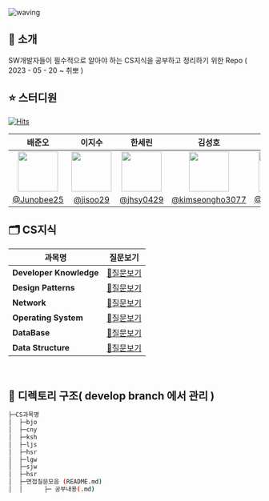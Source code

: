 ![waving](https://capsule-render.vercel.app/api?type=waving&height=200&text=Tech-Interview&fontAlign=70&fontAlignY=35&color=gradient)

## 📣 소개
SW개발자들이 필수적으로 알아야 하는 CS지식을 공부하고 정리하기 위한 Repo ( 2023 - 05 - 20 ~ 취뽀 )
## ⭐️ 스터디원
[![Hits](https://hits.seeyoufarm.com/api/count/incr/badge.svg?url=https%3A%2F%2Fgithub.com%2FJunobee25%2FKT-CS-For-Tech-Interview&count_bg=%236EFF00&title_bg=%23555555&icon=&icon_color=%23E7E7E7&title=hits&edge_flat=false)](https://hits.seeyoufarm.com)


| 배준오 | 이지수 | 한세린 | 김성호 | 이길원| 최나영 | 양혜정 | 송준원 |                                                                                                 
| :--------------------------------------------: | :--------------------------------------------: |  :--------------------------------------------: | :------------------------------------------: | :--------------------------------------------: | :--------------------------------------------: | :--------------------------------------------: |  :--------------------------------------------: |
| <img width="80px" src="https://avatars.githubusercontent.com/u/109403631?v=4" /> | <img width="80px" src="https://user-images.githubusercontent.com/50205887/207570536-f5a82e48-99a1-4399-91d3-75fc5f8f3349.png" /> | <img width="80px" src="https://avatars.githubusercontent.com/u/62207913?v=4"/> |<img width="80px" src="https://avatars.githubusercontent.com/u/66792515?v=4">| <img width="80px" src="https://avatars.githubusercontent.com/u/89768010?v=4"> |<img width="80px" src="https://avatars.githubusercontent.com/u/121682792?v=4"> |<img width="80px" src="https://avatars.githubusercontent.com/u/57888145?v=4"> |<img width="80px" src="https://avatars.githubusercontent.com/u/57888145?v=4">| 
[@Junobee25](https://github.com/Junobee25) | [@jisoo29](https://github.com/jisoo29) | [@jhsy0429](https://github.com/jhsy0429) | [@kimseongho3077](https://github.com/kimseongho3077)|[@GilWonLee](https://github.com/ROADwon) | [@rxmxntic](https://github.com/rxmxntic) | [@yanghj0](https://github.com/yanghj0) |  [@yanghj0](https://github.com/yanghj0) |

## 🗂️ CS지식 
|**과목명**|**질문보기**|
|-|-|
|**Developer Knowledge**|[📃질문보기](https://github.com/JaeYeopHan/Interview_Question_for_Beginner/tree/master/Development_common_sense)|
|**Design Patterns**|[📃질문보기](https://github.com/JaeYeopHan/Interview_Question_for_Beginner/tree/master/DesignPattern)|
|**Network**|[📃질문보기](https://github.com/JaeYeopHan/Interview_Question_for_Beginner/tree/master/Network)|
|**Operating System**|[📃질문보기](https://github.com/JaeYeopHan/Interview_Question_for_Beginner/tree/master/OS)|
|**DataBase**|[📃질문보기](https://github.com/JaeYeopHan/Interview_Question_for_Beginner/tree/master/Database)|-|
|**Data Structure**|[📃질문보기](https://github.com/JaeYeopHan/Interview_Question_for_Beginner/tree/master/DataStructure)|-|-|-|
<br/>



## 📑 디렉토리 구조( develop branch 에서 관리 )
```sh
├─CS과목명
│  ├─bjo
│  ├─cny
│  ├─ksh
│  ├─ljs
│  ├─hsr
│  ├─lgw
│  ├─sjw
│  ├─hsr
│  ├─면접질문모음 (README.md) 
│  │      ├─ 공부내용(.md)
```
